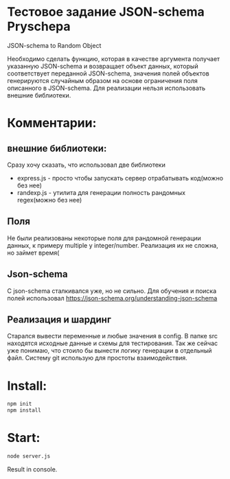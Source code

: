 # Тестовое задание JSON-schema Pryschepa

JSON-schema to Random Object

Необходимо сделать функцию, которая в качестве аргумента получает указанную JSON-schema и возвращает объект данных, который соответствует переданной JSON-schema, значения полей объектов генерируются случайным образом на основе ограничения поля описанного в JSON-schema. Для реализации нельзя использовать внешние библиотеки.

# Комментарии:

## внешние библиотеки:

Сразу хочу сказать, что использовал две библиотеки

- express.js - просто чтобы запускать сервер отрабатывать код(можно без нее)
- randexp.js - утилита для генерации полность рандомных regex(можно без нее)

## Поля

Не были реализованы некоторые поля для рандомной генерации данных, к примеру multiple у integer/number.
Реализация их не сложна, но займет время(

## Json-schema

С json-schema сталкивался уже, но не сильно. Для обучения и поиска полей использовал https://json-schema.org/understanding-json-schema

## Реализация и шардинг

Старался вывести переменные и любые значения в config.
В папке src находятся исходные данные и схемы для тестирования.
Так же сейчас уже понимаю, что стоило бы вынести логику генерации в отдельный файл.
Систему git использую для простоты взаимодействия.

# Install:

```bash
npm init
npm install
```

# Start:

```bash
node server.js
```

Result in console.
